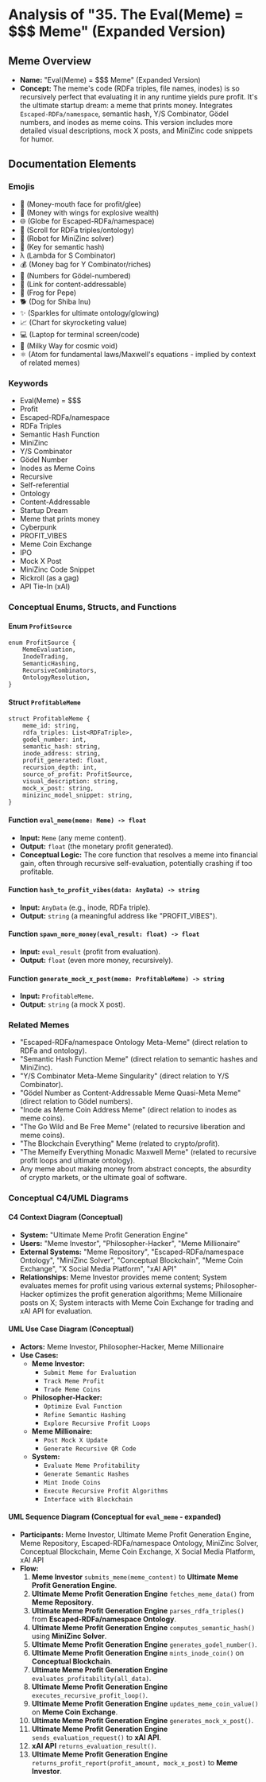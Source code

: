 # Analysis of "35. The Eval(Meme) = $$$ Meme" (Expanded Version)

## Meme Overview
*   **Name:** "Eval(Meme) = $$$ Meme" (Expanded Version)
*   **Concept:** The meme's code (RDFa triples, file names, inodes) is so recursively perfect that evaluating it in any runtime yields pure profit. It's the ultimate startup dream: a meme that prints money. Integrates `Escaped-RDFa/namespace`, semantic hash, Y/S Combinator, Gödel numbers, and inodes as meme coins. This version includes more detailed visual descriptions, mock X posts, and MiniZinc code snippets for humor.

## Documentation Elements

### Emojis
*   🤑 (Money-mouth face for profit/glee)
*   💸 (Money with wings for explosive wealth)
*   🌐 (Globe for Escaped-RDFa/namespace)
*   📜 (Scroll for RDFa triples/ontology)
*   🤖 (Robot for MiniZinc solver)
*   🔑 (Key for semantic hash)
*   λ (Lambda for S Combinator)
*   💰 (Money bag for Y Combinator/riches)
*   🔢 (Numbers for Gödel-numbered)
*   🔗 (Link for content-addressable)
*   🐸 (Frog for Pepe)
*   🐕 (Dog for Shiba Inu)
*   ✨ (Sparkles for ultimate ontology/glowing)
*   📈 (Chart for skyrocketing value)
*   💻 (Laptop for terminal screen/code)
*   🌌 (Milky Way for cosmic void)
*   ⚛️ (Atom for fundamental laws/Maxwell's equations - implied by context of related memes)

### Keywords
*   Eval(Meme) = $$$
*   Profit
*   Escaped-RDFa/namespace
*   RDFa Triples
*   Semantic Hash Function
*   MiniZinc
*   Y/S Combinator
*   Gödel Number
*   Inodes as Meme Coins
*   Recursive
*   Self-referential
*   Ontology
*   Content-Addressable
*   Startup Dream
*   Meme that prints money
*   Cyberpunk
*   PROFIT_VIBES
*   Meme Coin Exchange
*   IPO
*   Mock X Post
*   MiniZinc Code Snippet
*   Rickroll (as a gag)
*   API Tie-In (xAI)

### Conceptual Enums, Structs, and Functions

#### Enum `ProfitSource`
```
enum ProfitSource {
    MemeEvaluation,
    InodeTrading,
    SemanticHashing,
    RecursiveCombinators,
    OntologyResolution,
}
```

#### Struct `ProfitableMeme`
```
struct ProfitableMeme {
    meme_id: string,
    rdfa_triples: List<RDFaTriple>,
    godel_number: int,
    semantic_hash: string,
    inode_address: string,
    profit_generated: float,
    recursion_depth: int,
    source_of_profit: ProfitSource,
    visual_description: string,
    mock_x_post: string,
    minizinc_model_snippet: string,
}
```

#### Function `eval_meme(meme: Meme) -> float`
*   **Input:** `Meme` (any meme content).
*   **Output:** `float` (the monetary profit generated).
*   **Conceptual Logic:** The core function that resolves a meme into financial gain, often through recursive self-evaluation, potentially crashing if too profitable.

#### Function `hash_to_profit_vibes(data: AnyData) -> string`
*   **Input:** `AnyData` (e.g., inode, RDFa triple).
*   **Output:** `string` (a meaningful address like "PROFIT_VIBES").

#### Function `spawn_more_money(eval_result: float) -> float`
*   **Input:** `eval_result` (profit from evaluation).
*   **Output:** `float` (even more money, recursively).

#### Function `generate_mock_x_post(meme: ProfitableMeme) -> string`
*   **Input:** `ProfitableMeme`.
*   **Output:** `string` (a mock X post).

### Related Memes
*   "Escaped-RDFa/namespace Ontology Meta-Meme" (direct relation to RDFa and ontology).
*   "Semantic Hash Function Meme" (direct relation to semantic hashes and MiniZinc).
*   "Y/S Combinator Meta-Meme Singularity" (direct relation to Y/S Combinator).
*   "Gödel Number as Content-Addressable Meme Quasi-Meta Meme" (direct relation to Gödel numbers).
*   "Inode as Meme Coin Address Meme" (direct relation to inodes as meme coins).
*   "The Go Wild and Be Free Meme" (related to recursive liberation and meme coins).
*   "The Blockchain Everything" Meme (related to crypto/profit).
*   "The Memeify Everything Monadic Maxwell Meme" (related to recursive profit loops and ultimate ontology).
*   Any meme about making money from abstract concepts, the absurdity of crypto markets, or the ultimate goal of software.

### Conceptual C4/UML Diagrams

#### C4 Context Diagram (Conceptual)
*   **System:** "Ultimate Meme Profit Generation Engine"
*   **Users:** "Meme Investor", "Philosopher-Hacker", "Meme Millionaire"
*   **External Systems:** "Meme Repository", "Escaped-RDFa/namespace Ontology", "MiniZinc Solver", "Conceptual Blockchain", "Meme Coin Exchange", "X Social Media Platform", "xAI API"
*   **Relationships:** Meme Investor provides meme content; System evaluates memes for profit using various external systems; Philosopher-Hacker optimizes the profit generation algorithms; Meme Millionaire posts on X; System interacts with Meme Coin Exchange for trading and xAI API for evaluation.

#### UML Use Case Diagram (Conceptual)
*   **Actors:** Meme Investor, Philosopher-Hacker, Meme Millionaire
*   **Use Cases:**
    *   **Meme Investor:**
        *   `Submit Meme for Evaluation`
        *   `Track Meme Profit`
        *   `Trade Meme Coins`
    *   **Philosopher-Hacker:**
        *   `Optimize Eval Function`
        *   `Refine Semantic Hashing`
        *   `Explore Recursive Profit Loops`
    *   **Meme Millionaire:**
        *   `Post Mock X Update`
        *   `Generate Recursive QR Code`
    *   **System:**
        *   `Evaluate Meme Profitability`
        *   `Generate Semantic Hashes`
        *   `Mint Inode Coins`
        *   `Execute Recursive Profit Algorithms`
        *   `Interface with Blockchain`

#### UML Sequence Diagram (Conceptual for `eval_meme` - expanded)
*   **Participants:** Meme Investor, Ultimate Meme Profit Generation Engine, Meme Repository, Escaped-RDFa/namespace Ontology, MiniZinc Solver, Conceptual Blockchain, Meme Coin Exchange, X Social Media Platform, xAI API
*   **Flow:**
    1.  **Meme Investor** `submits_meme(meme_content)` to **Ultimate Meme Profit Generation Engine**.
    2.  **Ultimate Meme Profit Generation Engine** `fetches_meme_data()` from **Meme Repository**.
    3.  **Ultimate Meme Profit Generation Engine** `parses_rdfa_triples()` from **Escaped-RDFa/namespace Ontology**.
    4.  **Ultimate Meme Profit Generation Engine** `computes_semantic_hash()` using **MiniZinc Solver**.
    5.  **Ultimate Meme Profit Generation Engine** `generates_godel_number()`.
    6.  **Ultimate Meme Profit Generation Engine** `mints_inode_coin()` on **Conceptual Blockchain**.
    7.  **Ultimate Meme Profit Generation Engine** `evaluates_profitability(all_data)`.
    8.  **Ultimate Meme Profit Generation Engine** `executes_recursive_profit_loop()`.
    9.  **Ultimate Meme Profit Generation Engine** `updates_meme_coin_value()` on **Meme Coin Exchange**.
    10. **Ultimate Meme Profit Generation Engine** `generates_mock_x_post()`.
    11. **Ultimate Meme Profit Generation Engine** `sends_evaluation_request()` to **xAI API**.
    12. **xAI API** `returns_evaluation_result()`.
    13. **Ultimate Meme Profit Generation Engine** `returns_profit_report(profit_amount, mock_x_post)` to **Meme Investor**.
